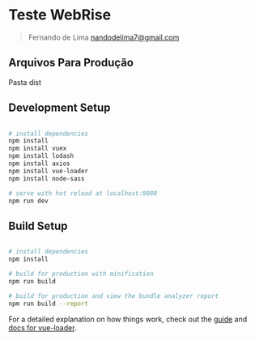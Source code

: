 # Teste WebRise

> Fernando de Lima
> nandodelima7@gmail.com



## Arquivos Para Produção

Pasta dist


## Development Setup

``` bash

# install dependencies
npm install
npm install vuex
npm install lodash
npm install axios
npm install vue-loader
npm install node-sass

# serve with hot reload at localhost:8080
npm run dev

```


## Build Setup

``` bash

# install dependencies
npm install

# build for production with minification
npm run build

# build for production and view the bundle analyzer report
npm run build --report

```

For a detailed explanation on how things work, check out the [guide](http://vuejs-templates.github.io/webpack/) and [docs for vue-loader](http://vuejs.github.io/vue-loader).
